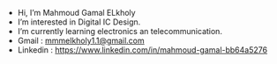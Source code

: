 -  Hi, I’m Mahmoud Gamal ELkholy
-  I’m interested in Digital IC Design.
-  I’m currently learning electronics an telecommunication.
-  Gmail    : mmmelkholy1.1@gmail.com
-  Linkedin : https://www.linkedin.com/in/mahmoud-gamal-bb64a5276
